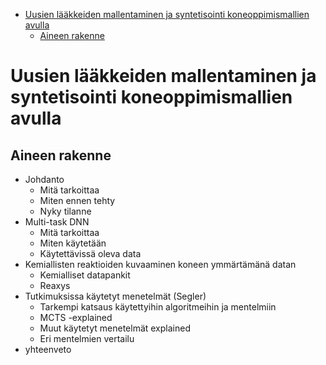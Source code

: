 - [Uusien lääkkeiden mallentaminen ja syntetisointi koneoppimismallien avulla](#uusien-lääkkeiden-mallentaminen-ja-syntetisointi-koneoppimismallien-avulla)
  - [Aineen rakenne](#aineen-rakenne)

# Uusien lääkkeiden mallentaminen ja syntetisointi koneoppimismallien avulla

## Aineen rakenne

* Johdanto
  * Mitä tarkoittaa
  * Miten ennen tehty
  * Nyky tilanne
* Multi-task DNN
  * Mitä tarkoittaa
  * Miten käytetään
  * Käytettävissä oleva data
* Kemiallisten reaktioiden kuvaaminen koneen ymmärtämänä datan
  * Kemialliset datapankit
  * Reaxys 
* Tutkimuksissa käytetyt menetelmät (Segler)
  * Tarkempi katsaus käytettyihin algoritmeihin ja mentelmiin
  * MCTS -explained
  * Muut käytetyt menetelmät explained
  * Eri mentelmien vertailu
* yhteenveto